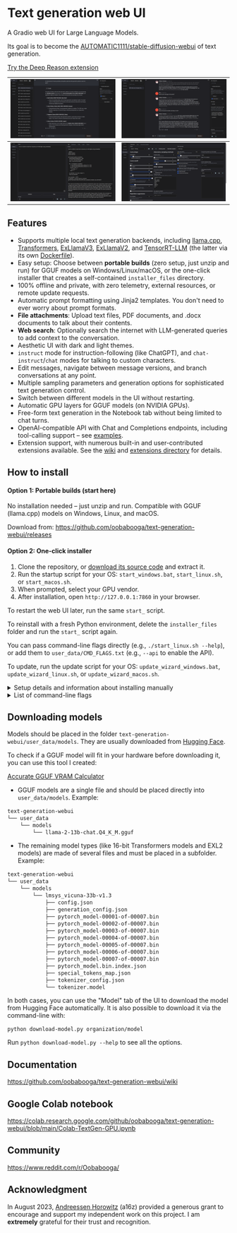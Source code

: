 # Text generation web UI

A Gradio web UI for Large Language Models.

Its goal is to become the [AUTOMATIC1111/stable-diffusion-webui](https://github.com/AUTOMATIC1111/stable-diffusion-webui) of text generation.

[Try the Deep Reason extension](https://oobabooga.gumroad.com/l/deep_reason)

|![Image1](https://github.com/oobabooga/screenshots/raw/main/INSTRUCT-3.5.png) | ![Image2](https://github.com/oobabooga/screenshots/raw/main/CHAT-3.5.png) |
|:---:|:---:|
|![Image1](https://github.com/oobabooga/screenshots/raw/main/DEFAULT-3.5.png) | ![Image2](https://github.com/oobabooga/screenshots/raw/main/PARAMETERS-3.5.png) |

## Features

- Supports multiple local text generation backends, including [llama.cpp](https://github.com/ggerganov/llama.cpp), [Transformers](https://github.com/huggingface/transformers), [ExLlamaV3](https://github.com/turboderp-org/exllamav3), [ExLlamaV2](https://github.com/turboderp-org/exllamav2), and [TensorRT-LLM](https://github.com/NVIDIA/TensorRT-LLM) (the latter via its own [Dockerfile](https://github.com/oobabooga/text-generation-webui/blob/main/docker/TensorRT-LLM/Dockerfile)).
- Easy setup: Choose between **portable builds** (zero setup, just unzip and run) for GGUF models on Windows/Linux/macOS, or the one-click installer that creates a self-contained `installer_files` directory.
- 100% offline and private, with zero telemetry, external resources, or remote update requests.
- Automatic prompt formatting using Jinja2 templates. You don't need to ever worry about prompt formats.
- **File attachments**: Upload text files, PDF documents, and .docx documents to talk about their contents.
- **Web search**: Optionally search the internet with LLM-generated queries to add context to the conversation.
- Aesthetic UI with dark and light themes.
- `instruct` mode for instruction-following (like ChatGPT), and `chat-instruct`/`chat` modes for talking to custom characters.
- Edit messages, navigate between message versions, and branch conversations at any point.
- Multiple sampling parameters and generation options for sophisticated text generation control.
- Switch between different models in the UI without restarting.
- Automatic GPU layers for GGUF models (on NVIDIA GPUs).
- Free-form text generation in the Notebook tab without being limited to chat turns.
- OpenAI-compatible API with Chat and Completions endpoints, including tool-calling support – see [examples](https://github.com/oobabooga/text-generation-webui/wiki/12-%E2%80%90-OpenAI-API#examples).
- Extension support, with numerous built-in and user-contributed extensions available. See the [wiki](https://github.com/oobabooga/text-generation-webui/wiki/07-%E2%80%90-Extensions) and [extensions directory](https://github.com/oobabooga/text-generation-webui-extensions) for details.

## How to install

#### Option 1: Portable builds (start here)

No installation needed – just unzip and run. Compatible with GGUF (llama.cpp) models on Windows, Linux, and macOS.

Download from: https://github.com/oobabooga/text-generation-webui/releases

#### Option 2: One-click installer

1. Clone the repository, or [download its source code](https://github.com/oobabooga/text-generation-webui/archive/refs/heads/main.zip) and extract it.
2. Run the startup script for your OS: `start_windows.bat`, `start_linux.sh`, or `start_macos.sh`.
3. When prompted, select your GPU vendor.
4. After installation, open `http://127.0.0.1:7860` in your browser.

To restart the web UI later, run the same `start_` script.

To reinstall with a fresh Python environment, delete the `installer_files` folder and run the `start_` script again.

You can pass command-line flags directly (e.g., `./start_linux.sh --help`), or add them to `user_data/CMD_FLAGS.txt` (e.g., `--api` to enable the API).

To update, run the update script for your OS: `update_wizard_windows.bat`, `update_wizard_linux.sh`, or `update_wizard_macos.sh`.

<details>
<summary>
Setup details and information about installing manually
</summary>

### One-click-installer

The script uses Miniconda to set up a Conda environment in the `installer_files` folder.

If you ever need to install something manually in the `installer_files` environment, you can launch an interactive shell using the cmd script: `cmd_linux.sh`, `cmd_windows.bat`, or `cmd_macos.sh`.

* There is no need to run any of those scripts (`start_`, `update_wizard_`, or `cmd_`) as admin/root.
* To install the requirements for extensions, you can use the `extensions_reqs` script for your OS. At the end, this script will install the main requirements for the project to make sure that they take precedence in case of version conflicts.
* For additional instructions about AMD and WSL setup, consult [the documentation](https://github.com/oobabooga/text-generation-webui/wiki).
* For automated installation, you can use the `GPU_CHOICE`, `LAUNCH_AFTER_INSTALL`, and `INSTALL_EXTENSIONS` environment variables. For instance: `GPU_CHOICE=A LAUNCH_AFTER_INSTALL=FALSE INSTALL_EXTENSIONS=TRUE ./start_linux.sh`.

### Manual installation using Conda

Recommended if you have some experience with the command-line.

#### 0. Install Conda

https://docs.conda.io/en/latest/miniconda.html

On Linux or WSL, it can be automatically installed with these two commands ([source](https://educe-ubc.github.io/conda.html)):

```
curl -sL "https://repo.anaconda.com/miniconda/Miniconda3-latest-Linux-x86_64.sh" > "Miniconda3.sh"
bash Miniconda3.sh
```

#### 1. Create a new conda environment

```
conda create -n textgen python=3.11
conda activate textgen
```

#### 2. Install Pytorch

| System | GPU | Command |
|--------|---------|---------|
| Linux/WSL | NVIDIA | `pip3 install torch==2.6.0 torchvision==0.21.0 torchaudio==2.6.0 --index-url https://download.pytorch.org/whl/cu124` |
| Linux/WSL | CPU only | `pip3 install torch==2.6.0 torchvision==0.21.0 torchaudio==2.6.0 --index-url https://download.pytorch.org/whl/cpu` |
| Linux | AMD | `pip3 install torch==2.6.0 torchvision==0.21.0 torchaudio==2.6.0 --index-url https://download.pytorch.org/whl/rocm6.2.4` |
| MacOS + MPS | Any | `pip3 install torch==2.6.0 torchvision==0.21.0 torchaudio==2.6.0` |
| Windows | NVIDIA | `pip3 install torch==2.6.0 torchvision==0.21.0 torchaudio==2.6.0 --index-url https://download.pytorch.org/whl/cu124` |
| Windows | CPU only | `pip3 install torch==2.6.0 torchvision==0.21.0 torchaudio==2.6.0` |

The up-to-date commands can be found here: https://pytorch.org/get-started/locally/.

If you need `nvcc` to compile some library manually, you will additionally need to install this:

```
conda install -y -c "nvidia/label/cuda-12.4.1" cuda
```

#### 3. Install the web UI

```
git clone https://github.com/oobabooga/text-generation-webui
cd text-generation-webui
pip install -r <requirements file according to table below>
```

Requirements file to use:

| GPU | CPU | requirements file to use |
|--------|---------|---------|
| NVIDIA | has AVX2 | `requirements.txt` |
| NVIDIA | no AVX2 | `requirements_noavx2.txt` |
| AMD | has AVX2 | `requirements_amd.txt` |
| AMD | no AVX2 | `requirements_amd_noavx2.txt` |
| CPU only | has AVX2 | `requirements_cpu_only.txt` |
| CPU only | no AVX2 | `requirements_cpu_only_noavx2.txt` |
| Apple | Intel | `requirements_apple_intel.txt` |
| Apple | Apple Silicon | `requirements_apple_silicon.txt` |

### Start the web UI

```
conda activate textgen
cd text-generation-webui
python server.py
```

Then browse to

`http://localhost:7860/?__theme=dark`

##### Manual install

The `requirements*.txt` above contain various wheels precompiled through GitHub Actions. If you wish to compile things manually, or if you need to because no suitable wheels are available for your hardware, you can use `requirements_nowheels.txt` and then install your desired loaders manually.

### Alternative: Docker

```
For NVIDIA GPU:
ln -s docker/{nvidia/Dockerfile,nvidia/docker-compose.yml,.dockerignore} .
For AMD GPU: 
ln -s docker/{amd/Dockerfile,amd/docker-compose.yml,.dockerignore} .
For Intel GPU:
ln -s docker/{intel/Dockerfile,amd/docker-compose.yml,.dockerignore} .
For CPU only
ln -s docker/{cpu/Dockerfile,cpu/docker-compose.yml,.dockerignore} .
cp docker/.env.example .env
#Create logs/cache dir : 
mkdir -p user_data/logs user_data/cache
# Edit .env and set: 
#   TORCH_CUDA_ARCH_LIST based on your GPU model
#   APP_RUNTIME_GID      your host user's group id (run `id -g` in a terminal)
#   BUILD_EXTENIONS      optionally add comma separated list of extensions to build
# Edit user_data/CMD_FLAGS.txt and add in it the options you want to execute (like --listen --cpu)
# 
docker compose up --build
```

* You need to have Docker Compose v2.17 or higher installed. See [this guide](https://github.com/oobabooga/text-generation-webui/wiki/09-%E2%80%90-Docker) for instructions.
* For additional docker files, check out [this repository](https://github.com/Atinoda/text-generation-webui-docker).

### Updating the requirements

From time to time, the `requirements*.txt` change. To update, use these commands:

```
conda activate textgen
cd text-generation-webui
pip install -r <requirements file that you have used> --upgrade
```
</details>

<details>
<summary>
List of command-line flags
</summary>

```txt
usage: server.py [-h] [--multi-user] [--character CHARACTER] [--model MODEL] [--lora LORA [LORA ...]] [--model-dir MODEL_DIR] [--lora-dir LORA_DIR] [--model-menu] [--settings SETTINGS]
                 [--extensions EXTENSIONS [EXTENSIONS ...]] [--verbose] [--idle-timeout IDLE_TIMEOUT] [--loader LOADER] [--cpu] [--cpu-memory CPU_MEMORY] [--disk] [--disk-cache-dir DISK_CACHE_DIR]
                 [--load-in-8bit] [--bf16] [--no-cache] [--trust-remote-code] [--force-safetensors] [--no_use_fast] [--use_flash_attention_2] [--use_eager_attention] [--torch-compile] [--load-in-4bit]
                 [--use_double_quant] [--compute_dtype COMPUTE_DTYPE] [--quant_type QUANT_TYPE] [--flash-attn] [--threads THREADS] [--threads-batch THREADS_BATCH] [--batch-size BATCH_SIZE] [--no-mmap]
                 [--mlock] [--gpu-layers N] [--tensor-split TENSOR_SPLIT] [--numa] [--no-kv-offload] [--row-split] [--extra-flags EXTRA_FLAGS] [--streaming-llm] [--ctx-size N] [--cache-type N]
                 [--model-draft MODEL_DRAFT] [--draft-max DRAFT_MAX] [--gpu-layers-draft GPU_LAYERS_DRAFT] [--device-draft DEVICE_DRAFT] [--ctx-size-draft CTX_SIZE_DRAFT] [--gpu-split GPU_SPLIT]
                 [--autosplit] [--cfg-cache] [--no_flash_attn] [--no_xformers] [--no_sdpa] [--num_experts_per_token N] [--enable_tp] [--cpp-runner] [--deepspeed] [--nvme-offload-dir NVME_OFFLOAD_DIR]
                 [--local_rank LOCAL_RANK] [--alpha_value ALPHA_VALUE] [--rope_freq_base ROPE_FREQ_BASE] [--compress_pos_emb COMPRESS_POS_EMB] [--listen] [--listen-port LISTEN_PORT]
                 [--listen-host LISTEN_HOST] [--share] [--auto-launch] [--gradio-auth GRADIO_AUTH] [--gradio-auth-path GRADIO_AUTH_PATH] [--ssl-keyfile SSL_KEYFILE] [--ssl-certfile SSL_CERTFILE]
                 [--subpath SUBPATH] [--old-colors] [--portable] [--api] [--public-api] [--public-api-id PUBLIC_API_ID] [--api-port API_PORT] [--api-key API_KEY] [--admin-key ADMIN_KEY]
                 [--api-enable-ipv6] [--api-disable-ipv4] [--nowebui]

Text generation web UI

options:
  -h, --help                                show this help message and exit

Basic settings:
  --multi-user                              Multi-user mode. Chat histories are not saved or automatically loaded. Warning: this is likely not safe for sharing publicly.
  --character CHARACTER                     The name of the character to load in chat mode by default.
  --model MODEL                             Name of the model to load by default.
  --lora LORA [LORA ...]                    The list of LoRAs to load. If you want to load more than one LoRA, write the names separated by spaces.
  --model-dir MODEL_DIR                     Path to directory with all the models.
  --lora-dir LORA_DIR                       Path to directory with all the loras.
  --model-menu                              Show a model menu in the terminal when the web UI is first launched.
  --settings SETTINGS                       Load the default interface settings from this yaml file. See user_data/settings-template.yaml for an example. If you create a file called
                                            user_data/settings.yaml, this file will be loaded by default without the need to use the --settings flag.
  --extensions EXTENSIONS [EXTENSIONS ...]  The list of extensions to load. If you want to load more than one extension, write the names separated by spaces.
  --verbose                                 Print the prompts to the terminal.
  --idle-timeout IDLE_TIMEOUT               Unload model after this many minutes of inactivity. It will be automatically reloaded when you try to use it again.

Model loader:
  --loader LOADER                           Choose the model loader manually, otherwise, it will get autodetected. Valid options: Transformers, llama.cpp, ExLlamav3_HF, ExLlamav2_HF, ExLlamav2,
                                            TensorRT-LLM.

Transformers/Accelerate:
  --cpu                                     Use the CPU to generate text. Warning: Training on CPU is extremely slow.
  --cpu-memory CPU_MEMORY                   Maximum CPU memory in GiB. Use this for CPU offloading.
  --disk                                    If the model is too large for your GPU(s) and CPU combined, send the remaining layers to the disk.
  --disk-cache-dir DISK_CACHE_DIR           Directory to save the disk cache to. Defaults to "user_data/cache".
  --load-in-8bit                            Load the model with 8-bit precision (using bitsandbytes).
  --bf16                                    Load the model with bfloat16 precision. Requires NVIDIA Ampere GPU.
  --no-cache                                Set use_cache to False while generating text. This reduces VRAM usage slightly, but it comes at a performance cost.
  --trust-remote-code                       Set trust_remote_code=True while loading the model. Necessary for some models.
  --force-safetensors                       Set use_safetensors=True while loading the model. This prevents arbitrary code execution.
  --no_use_fast                             Set use_fast=False while loading the tokenizer (it's True by default). Use this if you have any problems related to use_fast.
  --use_flash_attention_2                   Set use_flash_attention_2=True while loading the model.
  --use_eager_attention                     Set attn_implementation= eager while loading the model.
  --torch-compile                           Compile the model with torch.compile for improved performance.

bitsandbytes 4-bit:
  --load-in-4bit                            Load the model with 4-bit precision (using bitsandbytes).
  --use_double_quant                        use_double_quant for 4-bit.
  --compute_dtype COMPUTE_DTYPE             compute dtype for 4-bit. Valid options: bfloat16, float16, float32.
  --quant_type QUANT_TYPE                   quant_type for 4-bit. Valid options: nf4, fp4.

llama.cpp:
  --flash-attn                              Use flash-attention.
  --threads THREADS                         Number of threads to use.
  --threads-batch THREADS_BATCH             Number of threads to use for batches/prompt processing.
  --batch-size BATCH_SIZE                   Maximum number of prompt tokens to batch together when calling llama_eval.
  --no-mmap                                 Prevent mmap from being used.
  --mlock                                   Force the system to keep the model in RAM.
  --gpu-layers N, --n-gpu-layers N          Number of layers to offload to the GPU.
  --tensor-split TENSOR_SPLIT               Split the model across multiple GPUs. Comma-separated list of proportions. Example: 60,40.
  --numa                                    Activate NUMA task allocation for llama.cpp.
  --no-kv-offload                           Do not offload the K, Q, V to the GPU. This saves VRAM but reduces the performance.
  --row-split                               Split the model by rows across GPUs. This may improve multi-gpu performance.
  --extra-flags EXTRA_FLAGS                 Extra flags to pass to llama-server. Format: "flag1=value1,flag2,flag3=value3". Example: "override-tensor=exps=CPU"
  --streaming-llm                           Activate StreamingLLM to avoid re-evaluating the entire prompt when old messages are removed.

Context and cache:
  --ctx-size N, --n_ctx N, --max_seq_len N  Context size in tokens.
  --cache-type N, --cache_type N            KV cache type; valid options: llama.cpp - fp16, q8_0, q4_0; ExLlamaV2 - fp16, fp8, q8, q6, q4; ExLlamaV3 - fp16, q2 to q8 (can specify k_bits and v_bits
                                            separately, e.g. q4_q8).

Speculative decoding:
  --model-draft MODEL_DRAFT                 Path to the draft model for speculative decoding.
  --draft-max DRAFT_MAX                     Number of tokens to draft for speculative decoding.
  --gpu-layers-draft GPU_LAYERS_DRAFT       Number of layers to offload to the GPU for the draft model.
  --device-draft DEVICE_DRAFT               Comma-separated list of devices to use for offloading the draft model. Example: CUDA0,CUDA1
  --ctx-size-draft CTX_SIZE_DRAFT           Size of the prompt context for the draft model. If 0, uses the same as the main model.

ExLlamaV2:
  --gpu-split GPU_SPLIT                     Comma-separated list of VRAM (in GB) to use per GPU device for model layers. Example: 20,7,7.
  --autosplit                               Autosplit the model tensors across the available GPUs. This causes --gpu-split to be ignored.
  --cfg-cache                               ExLlamav2_HF: Create an additional cache for CFG negative prompts. Necessary to use CFG with that loader.
  --no_flash_attn                           Force flash-attention to not be used.
  --no_xformers                             Force xformers to not be used.
  --no_sdpa                                 Force Torch SDPA to not be used.
  --num_experts_per_token N                 Number of experts to use for generation. Applies to MoE models like Mixtral.
  --enable_tp                               Enable Tensor Parallelism (TP) in ExLlamaV2.

TensorRT-LLM:
  --cpp-runner                              Use the ModelRunnerCpp runner, which is faster than the default ModelRunner but doesn't support streaming yet.

DeepSpeed:
  --deepspeed                               Enable the use of DeepSpeed ZeRO-3 for inference via the Transformers integration.
  --nvme-offload-dir NVME_OFFLOAD_DIR       DeepSpeed: Directory to use for ZeRO-3 NVME offloading.
  --local_rank LOCAL_RANK                   DeepSpeed: Optional argument for distributed setups.

RoPE:
  --alpha_value ALPHA_VALUE                 Positional embeddings alpha factor for NTK RoPE scaling. Use either this or compress_pos_emb, not both.
  --rope_freq_base ROPE_FREQ_BASE           If greater than 0, will be used instead of alpha_value. Those two are related by rope_freq_base = 10000 * alpha_value ^ (64 / 63).
  --compress_pos_emb COMPRESS_POS_EMB       Positional embeddings compression factor. Should be set to (context length) / (model's original context length). Equal to 1/rope_freq_scale.

Gradio:
  --listen                                  Make the web UI reachable from your local network.
  --listen-port LISTEN_PORT                 The listening port that the server will use.
  --listen-host LISTEN_HOST                 The hostname that the server will use.
  --share                                   Create a public URL. This is useful for running the web UI on Google Colab or similar.
  --auto-launch                             Open the web UI in the default browser upon launch.
  --gradio-auth GRADIO_AUTH                 Set Gradio authentication password in the format "username:password". Multiple credentials can also be supplied with "u1:p1,u2:p2,u3:p3".
  --gradio-auth-path GRADIO_AUTH_PATH       Set the Gradio authentication file path. The file should contain one or more user:password pairs in the same format as above.
  --ssl-keyfile SSL_KEYFILE                 The path to the SSL certificate key file.
  --ssl-certfile SSL_CERTFILE               The path to the SSL certificate cert file.
  --subpath SUBPATH                         Customize the subpath for gradio, use with reverse proxy
  --old-colors                              Use the legacy Gradio colors, before the December/2024 update.
  --portable                                Hide features not available in portable mode like training.

API:
  --api                                     Enable the API extension.
  --public-api                              Create a public URL for the API using Cloudfare.
  --public-api-id PUBLIC_API_ID             Tunnel ID for named Cloudflare Tunnel. Use together with public-api option.
  --api-port API_PORT                       The listening port for the API.
  --api-key API_KEY                         API authentication key.
  --admin-key ADMIN_KEY                     API authentication key for admin tasks like loading and unloading models. If not set, will be the same as --api-key.
  --api-enable-ipv6                         Enable IPv6 for the API
  --api-disable-ipv4                        Disable IPv4 for the API
  --nowebui                                 Do not launch the Gradio UI. Useful for launching the API in standalone mode.
```

</details>

## Downloading models

Models should be placed in the folder `text-generation-webui/user_data/models`. They are usually downloaded from [Hugging Face](https://huggingface.co/models?pipeline_tag=text-generation&sort=downloads&search=gguf).

To check if a GGUF model will fit in your hardware before downloading it, you can use this tool I created:

[Accurate GGUF VRAM Calculator](https://huggingface.co/spaces/oobabooga/accurate-gguf-vram-calculator)

* GGUF models are a single file and should be placed directly into `user_data/models`. Example:

```
text-generation-webui
└── user_data
    └── models
        └── llama-2-13b-chat.Q4_K_M.gguf
```

* The remaining model types (like 16-bit Transformers models and EXL2 models) are made of several files and must be placed in a subfolder. Example:

```
text-generation-webui
└── user_data
    └── models
        └── lmsys_vicuna-33b-v1.3
            ├── config.json
            ├── generation_config.json
            ├── pytorch_model-00001-of-00007.bin
            ├── pytorch_model-00002-of-00007.bin
            ├── pytorch_model-00003-of-00007.bin
            ├── pytorch_model-00004-of-00007.bin
            ├── pytorch_model-00005-of-00007.bin
            ├── pytorch_model-00006-of-00007.bin
            ├── pytorch_model-00007-of-00007.bin
            ├── pytorch_model.bin.index.json
            ├── special_tokens_map.json
            ├── tokenizer_config.json
            └── tokenizer.model
```

In both cases, you can use the "Model" tab of the UI to download the model from Hugging Face automatically. It is also possible to download it via the command-line with:

```
python download-model.py organization/model
```

Run `python download-model.py --help` to see all the options.

## Documentation

https://github.com/oobabooga/text-generation-webui/wiki

## Google Colab notebook

https://colab.research.google.com/github/oobabooga/text-generation-webui/blob/main/Colab-TextGen-GPU.ipynb

## Community

https://www.reddit.com/r/Oobabooga/

## Acknowledgment

In August 2023, [Andreessen Horowitz](https://a16z.com/) (a16z) provided a generous grant to encourage and support my independent work on this project. I am **extremely** grateful for their trust and recognition.
